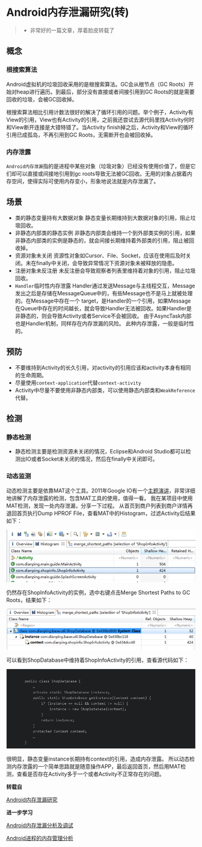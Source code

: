# Android内存泄漏研究(转)
>* 非常好的一篇文章，厚着脸皮转载了

## 概念

### 根搜索算法

Android虚拟机的垃圾回收采用的是根搜索算法。GC会从根节点（GC Roots）开始对heap进行遍历。到最后，部分没有直接或者间接引用到GC Roots的就是需要回收的垃圾，会被GC回收掉。

根搜索算法相比引用计数法很好的解决了循环引用的问题。举个例子，Activity有View的引用，View也有Activity的引用，之前我还尝试去源代码里找Activity何时和View断开连接是大错特错了。当Activity finish掉之后，Activity和View的循环引用已成孤岛，不再引用到GC Roots，无需断开也会被回收掉。

### 内存泄露

`Android内存泄漏`指的是进程中某些对象（垃圾对象）已经没有使用价值了，但是它们却可以直接或间接地引用到gc roots导致无法被GC回收。无用的对象占据着内存空间，使得实际可使用内存变小，形象地说法就是内存泄漏了。


## 场景
- 类的静态变量持有大数据对象
静态变量长期维持到大数据对象的引用，阻止垃圾回收。
- 非静态内部类的静态实例
非静态内部类会维持一个到外部类实例的引用，如果非静态内部类的实例是静态的，就会间接长期维持着外部类的引用，阻止被回收掉。
- 资源对象未关闭
资源性对象如Cursor、File、Socket，应该在使用后及时关闭。未在finally中关闭，会导致异常情况下资源对象未被释放的隐患。
- 注册对象未反注册
未反注册会导致观察者列表里维持着对象的引用，阻止垃圾回收。
- `Handler`临时性内存泄露
Handler通过发送Message与主线程交互，Message发出之后是存储在MessageQueue中的，有些Message也不是马上就被处理的。在Message中存在一个 target，是Handler的一个引用，如果Message在Queue中存在的时间越长，就会导致Handler无法被回收。如果Handler是非静态的，则会导致Activity或者Service不会被回收。
由于AsyncTask内部也是Handler机制，同样存在内存泄漏的风险。
此种内存泄露，一般是临时性的。


## 预防
- 不要维持到Activity的长久引用，对activity的引用应该和activity本身有相同的生命周期。
- 尽量使用`context-application`代替`context-activity`
- Activity中尽量不要使用非静态内部类，可以使用静态内部类和`WeakReference`代替。


## 检测


### 静态检测

- 静态检测主要是检测资源未关闭的情况，Eclipse和Android Studio都可以检测出IO或者Socket未关闭的情况，然后在finally中关闭即可。


### 动态监测

动态检测主要是依靠MAT这个工具。2011年Google IO有一个[主题演讲](http://droidyue.com/blog/2014/11/02/note-for-google-io-memory-management-for-android-chinese-edition/)，非常详细地讲解了内存泄露的检测，包含MAT工具的使用，值得一看。
我在某项目中使用MAT检测，发现一处内存泄漏，分享一下过程。
从首页到商户列表到商户详情再退回首页执行Dump HPROF File，查看MAT中的Histogram，过滤Activity后结果如下：


![Histogram](aml_histogram.png)



仍然存在ShopInfoActivity的实例，选中右键点击Merge Shortest Paths to GC Roots，结果如下：

![Example](aml_example.png)


可以看到ShopDatabase中维持着ShopInfoActivity的引用，查看源代码如下：

![sourcecode](aml_sourcecode.png)


很明显，静态变量instance长期持有context的引用，造成内存泄露。
所以动态检测内存泄露的一个简单思路就是随意操作APP，最后返回首页，然后用MAT检测，查看是否存在Activity多于一个或者Activity不正常存在的问题。




**转载自**

[Android内存泄漏研究](http://jiajixin.cn/2015/01/06/memory_leak/)


**进一步学习**

[Android内存泄漏分析及调试](http://blog.csdn.net/gemmem/article/details/13017999)

[Android进程的内存管理分析](http://blog.csdn.net/gemmem/article/details/8920039)
